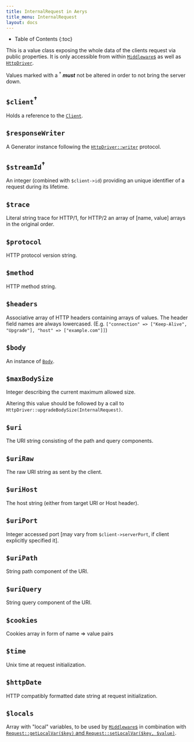 ```yaml
---
title: InternalRequest in Aerys
title_menu: InternalRequest
layout: docs
---
```


* Table of Contents
{:toc}

This is a value class exposing the whole data of the clients request via public properties. It is only accessible from within [`Middleware`s](middleware.html) as well as [`HttpDriver`](httpdriver.html).

Values marked with a <sup>†</sup> **_must_** not be altered in order to not bring the server down.

## `$client`<sup>†</sup>

Holds a reference to the [`Client`](client.html).

## `$responseWriter`

A Generator instance following the [`HttpDriver::writer`](httpdriver.html) protocol.

## `$streamId`<sup>†</sup>

An integer (combined with `$client->id`) providing an unique identifier of a request during its lifetime.

## `$trace`

Literal string trace for HTTP/1, for HTTP/2 an array of [name, value] arrays in the original order.

## `$protocol`

HTTP protocol version string.

## `$method`

HTTP method string.

## `$headers`

Associative array of HTTP headers containing arrays of values. The header field names are always lowercased. (E.g. `["connection" => ["Keep-Alive", "Upgrade"], "host" => ["example.com"]]`)

## `$body`

An instance of [`Body`](body.html).

## `$maxBodySize`

Integer describing the current maximum allowed size.

Altering this value should be followed by a call to `HttpDriver::upgradeBodySize(InternalRequest)`.

## `$uri`

The URI string consisting of the path and query components.

## `$uriRaw`

The raw URI string as sent by the client.

## `$uriHost`

The host string (either from target URI or Host header).

## `$uriPort`

Integer accessed port [may vary from `$client->serverPort`, if client explicitly specified it].

## `$uriPath`

String path component of the URI.

## `$uriQuery`

String query component of the URI.

## `$cookies`

Cookies array in form of name => value pairs

## `$time`

Unix time at request initialization.

## `$httpDate`

HTTP compatibly formatted date string at request initialization.

## `$locals`

Array with "local" variables, to be used by [`Middleware`s](middleware.md) in combination with [`Request::getLocalVar($key)` and `Request::setLocalVar($key, $value)`](request.md).